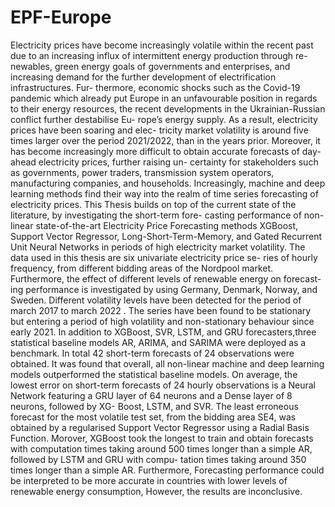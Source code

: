 # EPF-Europe
Electricity prices have become increasingly volatile within the recent past
due to an increasing influx of intermittent energy production through re-
newables, green energy goals of governments and enterprises, and increasing
demand for the further development of electrification infrastructures. Fur-
thermore, economic shocks such as the Covid-19 pandemic which already put
Europe in an unfavourable position in regards to their energy resources, the
recent developments in the Ukrainian-Russian conflict further destabilise Eu-
rope’s energy supply. As a result, electricity prices have been soaring and elec-
tricity market volatility is around five times larger over the period 2021/2022,
than in the years prior. Moreover, it has become increasingly more difficult
to obtain accurate forecasts of day-ahead electricity prices, further raising un-
certainty for stakeholders such as governments, power traders, transmission
system operators, manufacturing companies, and households.
Increasingly, machine and deep learning methods find their way into the
realm of time series forecasting of electricity prices. This Thesis builds on
top of the current state of the literature, by investigating the short-term fore-
casting performance of non-linear state-of-the-art Electricity Price Forecasting
methods XGBoost, Support Vector Regressor, Long-Short-Term-Memory, and
Gated Recurrent Unit Neural Networks in periods of high electricity market
volatility. The data used in this thesis are six univariate electricity price se-
ries of hourly frequency, from different bidding areas of the Nordpool market.
Furthermore, the effect of different levels of renewable energy on forecast-
ing performance is investigated by using Germany, Denmark, Norway, and
Sweden.
Different volatility levels have been detected for the period of march 2017
to march 2022 . The series have been found to be stationary but entering
a period of high volatility and non-stationary behaviour since early 2021.
In addition to XGBoost, SVR, LSTM, and GRU forecasters,three statistical
baseline models AR, ARIMA, and SARIMA were deployed as a benchmark.
In total 42 short-term forecasts of 24 observations were obtained.
It was found that overall, all non-linear machine and deep learning models
outperformed the statistical baseline models. On average, the lowest error on
short-term forecasts of 24 hourly observations is a Neural Network featuring
a GRU layer of 64 neurons and a Dense layer of 8 neurons, followed by XG-
Boost, LSTM, and SVR. The least erroneous forecast for the most volatile
test set, from the bidding area SE4, was obtained by a regularised Support
Vector Regressor using a Radial Basis Function. Morover, XGBoost took the
longest to train and obtain forecasts with computation times taking around
500 times longer than a simple AR, followed by LSTM and GRU with compu-
tation times taking around 350 times longer than a simple AR. Furthermore,
Forecasting performance could be interpreted to be more accurate in countries
with lower levels of renewable energy consumption, However, the results are
inconclusive.
